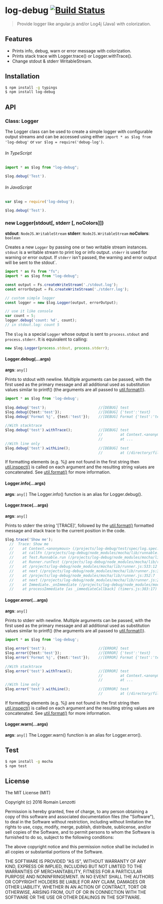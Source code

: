 # log-debug [![Build Status](https://travis-ci.org/Romakita/httpexceptions.svg?branch=master)](https://travis-ci.org/Romakita/httpexceptions)

> Provide logger like angular.js and/or Log4j (Java) with colorization.

## Features

 * Prints info, debug, warn or error message with colorization.
 * Prints stack trace with Logger.trace() or Logger.withTrace().
 * Change stdout & stderr WritableStream.

## Installation
```bash
$ npm install -g typings 
$ npm install log-debug
```

## API
### Class: Logger

The Logger class can be used to create a simple logger with configurable output streams and can be accessed using either `import * as $log from 'log-debug'` or `var $log = require('debug-log')`.

###### In TypeScript
``` typescript
import * as $log from "log-debug";

$log.debug('Test').
```

###### In JavaScript
``` typescript
var $log = require('log-debug');

$log.debug('Test').
```

### new Logger(stdout[, stderr [, noColors]])
**stdout**: `NodeJS.WritableStream`
**stderr**: `NodeJS.WritableStream`
**noColors**: `boolean`

Creates a new `Logger` by passing one or two writable stream instances. `stdout` is a writable stream to print log or info output. `stderr` is used for warning or error output. If `stderr` isn't passed, the warning and error output will be sent to the stdout`.

``` typescript
import * as Fs from "fs";
import * as $log from "log-debug";

const output = Fs.createWriteStream('./stdout.log');
const errorOutput = Fs.createWriteStream('./stderr.log');

// custom simple logger
const logger = new $log.Logger(output, errorOutput);

// use it like console
var count = 5;
logger.debug('count: %d', count);
// in stdout.log: count 5
```

The `$log` is a special `Logger` whose output is sent to `process.stdout` and `process.stderr`. It is equivalent to calling:

```typescript
new $log.Logger(process.stdout, process.stderr);
```

#### Logger.debug(...args)
**args**: `any[]`

Prints to stdout with newline. Multiple arguments can be passed, with the first used as the primary message and all additional used as substitution values similar to printf() (the arguments are all passed to [util.format()](https://nodejs.org/api/util.html#util_util_format_format)). 

``` typescript
import * as $log from 'log-debug';
   
$log.debug('test');                        //[DEBUG] test
$log.debug({test:'test'});                 //[DEBUG] {'test':'test}
$log.debug('Format %j', {test:'test'});    //[DEBUG] Format {'test':'test}
   
//With stacktrace
$log.debug('test').withTrace();            //[DEBUG] test
                                           //        at Context.<anonymous> (/directory/file.ts:80:10)
                                           //        at ...
//With line only
$log.debug('test').withLine();             //[DEBUG] test
                                           //        at (/directory/file.ts:80:10)
```   

If formatting elements (e.g. %j) are not found in the first string then [util.inspect()](https://nodejs.org/api/util.html#util_util_inspect_inspect) is called on each argument and the resulting string values are concatenated. See [util.format()](https://nodejs.org/api/util.html#util_util_format_format) for more information. 

#### Logger.info(...args)
**args**: `any[]`
The Logger.info() function is an alias for Logger.debug(). 


#### Logger.trace(...args)
**args**: `any[]`

Prints to stderr the string '[TRACE]', followed by the [util.format()](https://nodejs.org/api/util.html#util_util_format_format) formatted message and stack trace to the current position in the code.

``` typescript
$log.trace('Show me');
  //  Trace: Show me
  //    at Context.<anonymous> (/projects/log-debug/test/spec/log.spec.ts:251:45)
  //    at callFn (/projects/log-debug/node_modules/mocha/lib/runnable.js:315:21)
  //    at Test.Runnable.run (/projects/log-debug/node_modules/mocha/lib/runnable.js:308:7)
  //    at Runner.runTest (/projects/log-debug/node_modules/mocha/lib/runner.js:422:10)
  //    at /projects/log-debug/node_modules/mocha/lib/runner.js:533:12
  //    at next (/projects/log-debug/node_modules/mocha/lib/runner.js:342:14)
  //    at /projects/log-debug/node_modules/mocha/lib/runner.js:352:7
  //    at next (/projects/log-debug/node_modules/mocha/lib/runner.js:284:14)
  //    at Immediate._onImmediate (/projects/log-debug/node_modules/mocha/lib/runner.js:320:5)
  //    at processImmediate [as _immediateCallback] (timers.js:383:17)
```


#### Logger.error(...args)
**args**: `any[]`

Prints to stderr with newline. Multiple arguments can be passed, with the first used as the primary message and all additional used as substitution values similar to printf() (the arguments are all passed to [util.format()](https://nodejs.org/api/util.html#util_util_format_format)). 

``` typescript
import * as $log from 'log-debug';
   
$log.error('test');                        //[ERROR] test
$log.error({test:'test'});                 //[ERROR] {'test':'test}
$log.error('Format %j', {test:'test'});    //[ERROR] Format {'test':'test}
   
//With stacktrace
$log.error('test').withTrace();            //[ERROR] test
                                           //        at Context.<anonymous> (/directory/file.ts:80:10)
                                           //        at ...
//With line only
$log.error('test').withLine();             //[ERROR] test
                                           //        at (/directory/file.ts:80:10)
```   

If formatting elements (e.g. %j) are not found in the first string then [util.inspect()](https://nodejs.org/api/util.html#util_util_inspect_inspect) is called on each argument and the resulting string values are concatenated. See [util.format()](https://nodejs.org/api/util.html#util_util_format_format) for more information. 

#### Logger.warn(...args)
**args**: `any[]`
The Logger.warn() function is an alias for Logger.error(). 

## Test

```bash 
$ npm install -g mocha
$ npm test
```

## License

The MIT License (MIT)

Copyright (c) 2016 Romain Lenzotti

Permission is hereby granted, free of charge, to any person obtaining a copy of this software and associated documentation files (the "Software"), to deal in the Software without restriction, including without limitation the rights to use, copy, modify, merge, publish, distribute, sublicense, and/or sell copies of the Software, and to permit persons to whom the Software is furnished to do so, subject to the following conditions:

The above copyright notice and this permission notice shall be included in all copies or substantial portions of the Software.

THE SOFTWARE IS PROVIDED "AS IS", WITHOUT WARRANTY OF ANY KIND, EXPRESS OR IMPLIED, INCLUDING BUT NOT LIMITED TO THE WARRANTIES OF MERCHANTABILITY, FITNESS FOR A PARTICULAR PURPOSE AND NONINFRINGEMENT. IN NO EVENT SHALL THE AUTHORS OR COPYRIGHT HOLDERS BE LIABLE FOR ANY CLAIM, DAMAGES OR OTHER LIABILITY, WHETHER IN AN ACTION OF CONTRACT, TORT OR OTHERWISE, ARISING FROM, OUT OF OR IN CONNECTION WITH THE SOFTWARE OR THE USE OR OTHER DEALINGS IN THE SOFTWARE.

[travis]: https://travis-ci.org/